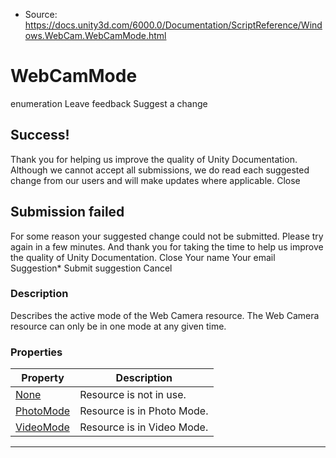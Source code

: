 * Source: https://docs.unity3d.com/6000.0/Documentation/ScriptReference/Windows.WebCam.WebCamMode.html

# WebCamMode
enumeration
Leave feedback
Suggest a change
## Success!
Thank you for helping us improve the quality of Unity Documentation. Although we cannot accept all submissions, we do read each suggested change from our users and will make updates where applicable.
Close
## Submission failed
For some reason your suggested change could not be submitted. Please <a>try again</a> in a few minutes. And thank you for taking the time to help us improve the quality of Unity Documentation.
Close
Your name Your email Suggestion* Submit suggestion
Cancel
### Description
Describes the active mode of the Web Camera resource.
The Web Camera resource can only be in one mode at any given time.
### Properties
Property | Description  
---|---  
[None](https://docs.unity3d.com/6000.0/Documentation/ScriptReference/Windows.WebCam.WebCamMode.None.html) | Resource is not in use.  
[PhotoMode](https://docs.unity3d.com/6000.0/Documentation/ScriptReference/Windows.WebCam.WebCamMode.PhotoMode.html) | Resource is in Photo Mode.  
[VideoMode](https://docs.unity3d.com/6000.0/Documentation/ScriptReference/Windows.WebCam.WebCamMode.VideoMode.html) | Resource is in Video Mode.  
* * *
